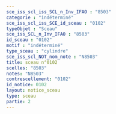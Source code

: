 ```yaml
---
sce_iss_scl_iss_SCL_n_Inv_IFAO : "8503"
categorie : "indéterminé"
sce_iss_scl_iss_SCE_id_sceau : "0102"
typeObjet : "Sceau"
sce_iss_SCL_n_Inv_IFAO : "8503"
id_sceau : "0102"
motif : "indéterminé"
type_sceau : "cylindre"
sce_iss_scl_NOT_nom_note : "N8503"
title: sceau n°0102
scelles: "8503"
notes: "N8503"
contrescellement: "0102"
id_notice: 0102
layout: notice_sceau
type: sceau
partie: 2
---
```

